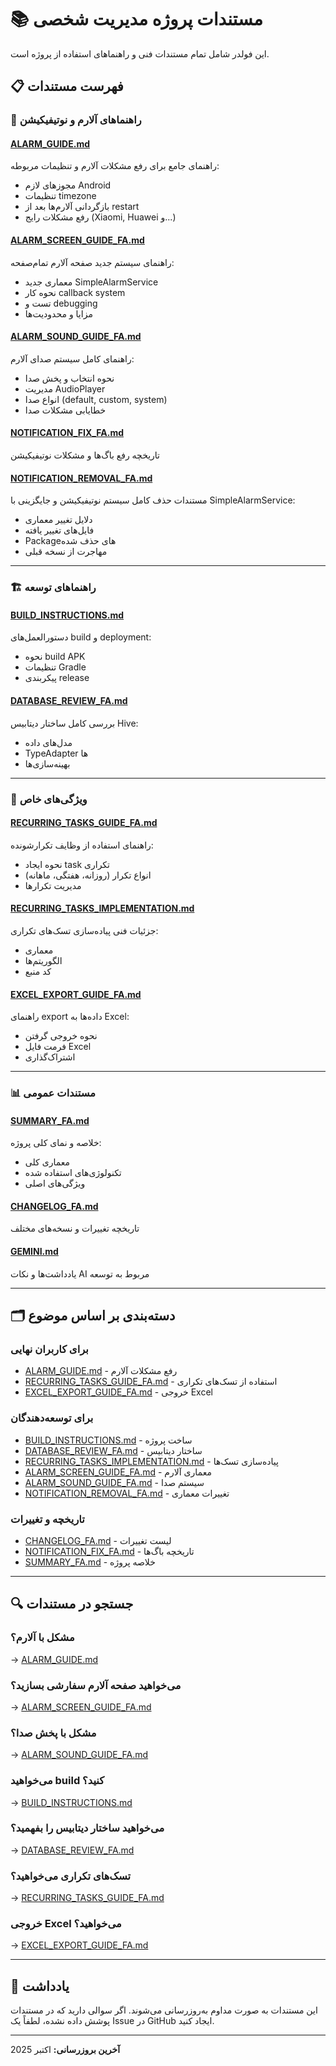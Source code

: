 # 📚 مستندات پروژه مدیریت شخصی

این فولدر شامل تمام مستندات فنی و راهنماهای استفاده از پروژه است.

## 📋 فهرست مستندات

### 🔔 راهنماهای آلارم و نوتیفیکیشن

#### [ALARM_GUIDE.md](ALARM_GUIDE.md)

راهنمای جامع برای رفع مشکلات آلارم و تنظیمات مربوطه:

- مجوزهای لازم Android
- تنظیمات timezone
- بازگردانی آلارم‌ها بعد از restart
- رفع مشکلات رایج (Xiaomi, Huawei و...)

#### [ALARM_SCREEN_GUIDE_FA.md](ALARM_SCREEN_GUIDE_FA.md)

راهنمای سیستم جدید صفحه آلارم تمام‌صفحه:

- معماری جدید SimpleAlarmService
- نحوه کار callback system
- تست و debugging
- مزایا و محدودیت‌ها

#### [ALARM_SOUND_GUIDE_FA.md](ALARM_SOUND_GUIDE_FA.md)

راهنمای کامل سیستم صدای آلارم:

- نحوه انتخاب و پخش صدا
- مدیریت AudioPlayer
- انواع صدا (default, custom, system)
- خطایابی مشکلات صدا

#### [NOTIFICATION_FIX_FA.md](NOTIFICATION_FIX_FA.md)

تاریخچه رفع باگ‌ها و مشکلات نوتیفیکیشن

#### [NOTIFICATION_REMOVAL_FA.md](NOTIFICATION_REMOVAL_FA.md)

مستندات حذف کامل سیستم نوتیفیکیشن و جایگزینی با SimpleAlarmService:

- دلایل تغییر معماری
- فایل‌های تغییر یافته
- Package‌های حذف شده
- مهاجرت از نسخه قبلی

---

### 🏗️ راهنماهای توسعه

#### [BUILD_INSTRUCTIONS.md](BUILD_INSTRUCTIONS.md)

دستورالعمل‌های build و deployment:

- نحوه build APK
- تنظیمات Gradle
- پیکربندی release

#### [DATABASE_REVIEW_FA.md](DATABASE_REVIEW_FA.md)

بررسی کامل ساختار دیتابیس Hive:

- مدل‌های داده
- TypeAdapter ها
- بهینه‌سازی‌ها

---

### 🔄 ویژگی‌های خاص

#### [RECURRING_TASKS_GUIDE_FA.md](RECURRING_TASKS_GUIDE_FA.md)

راهنمای استفاده از وظایف تکرارشونده:

- نحوه ایجاد task تکراری
- انواع تکرار (روزانه، هفتگی، ماهانه)
- مدیریت تکرارها

#### [RECURRING_TASKS_IMPLEMENTATION.md](RECURRING_TASKS_IMPLEMENTATION.md)

جزئیات فنی پیاده‌سازی تسک‌های تکراری:

- معماری
- الگوریتم‌ها
- کد منبع

#### [EXCEL_EXPORT_GUIDE_FA.md](EXCEL_EXPORT_GUIDE_FA.md)

راهنمای export داده‌ها به Excel:

- نحوه خروجی گرفتن
- فرمت فایل Excel
- اشتراک‌گذاری

---

### 📊 مستندات عمومی

#### [SUMMARY_FA.md](SUMMARY_FA.md)

خلاصه و نمای کلی پروژه:

- معماری کلی
- تکنولوژی‌های استفاده شده
- ویژگی‌های اصلی

#### [CHANGELOG_FA.md](CHANGELOG_FA.md)

تاریخچه تغییرات و نسخه‌های مختلف

#### [GEMINI.md](GEMINI.md)

یادداشت‌ها و نکات AI مربوط به توسعه

---

## 🗂️ دسته‌بندی بر اساس موضوع

### برای کاربران نهایی

- [ALARM_GUIDE.md](ALARM_GUIDE.md) - رفع مشکلات آلارم
- [RECURRING_TASKS_GUIDE_FA.md](RECURRING_TASKS_GUIDE_FA.md) - استفاده از تسک‌های تکراری
- [EXCEL_EXPORT_GUIDE_FA.md](EXCEL_EXPORT_GUIDE_FA.md) - خروجی Excel

### برای توسعه‌دهندگان

- [BUILD_INSTRUCTIONS.md](BUILD_INSTRUCTIONS.md) - ساخت پروژه
- [DATABASE_REVIEW_FA.md](DATABASE_REVIEW_FA.md) - ساختار دیتابیس
- [RECURRING_TASKS_IMPLEMENTATION.md](RECURRING_TASKS_IMPLEMENTATION.md) - پیاده‌سازی تسک‌ها
- [ALARM_SCREEN_GUIDE_FA.md](ALARM_SCREEN_GUIDE_FA.md) - معماری آلارم
- [ALARM_SOUND_GUIDE_FA.md](ALARM_SOUND_GUIDE_FA.md) - سیستم صدا
- [NOTIFICATION_REMOVAL_FA.md](NOTIFICATION_REMOVAL_FA.md) - تغییرات معماری

### تاریخچه و تغییرات

- [CHANGELOG_FA.md](CHANGELOG_FA.md) - لیست تغییرات
- [NOTIFICATION_FIX_FA.md](NOTIFICATION_FIX_FA.md) - تاریخچه باگ‌ها
- [SUMMARY_FA.md](SUMMARY_FA.md) - خلاصه پروژه

---

## 🔍 جستجو در مستندات

### مشکل با آلارم؟

→ [ALARM_GUIDE.md](ALARM_GUIDE.md)

### می‌خواهید صفحه آلارم سفارشی بسازید؟

→ [ALARM_SCREEN_GUIDE_FA.md](ALARM_SCREEN_GUIDE_FA.md)

### مشکل با پخش صدا؟

→ [ALARM_SOUND_GUIDE_FA.md](ALARM_SOUND_GUIDE_FA.md)

### می‌خواهید build کنید؟

→ [BUILD_INSTRUCTIONS.md](BUILD_INSTRUCTIONS.md)

### می‌خواهید ساختار دیتابیس را بفهمید؟

→ [DATABASE_REVIEW_FA.md](DATABASE_REVIEW_FA.md)

### تسک‌های تکراری می‌خواهید؟

→ [RECURRING_TASKS_GUIDE_FA.md](RECURRING_TASKS_GUIDE_FA.md)

### خروجی Excel می‌خواهید؟

→ [EXCEL_EXPORT_GUIDE_FA.md](EXCEL_EXPORT_GUIDE_FA.md)

---

## 📝 یادداشت

این مستندات به صورت مداوم به‌روزرسانی می‌شوند. اگر سوالی دارید که در مستندات پوشش داده نشده، لطفاً یک Issue در GitHub ایجاد کنید.

---

**آخرین بروزرسانی:** اکتبر 2025

